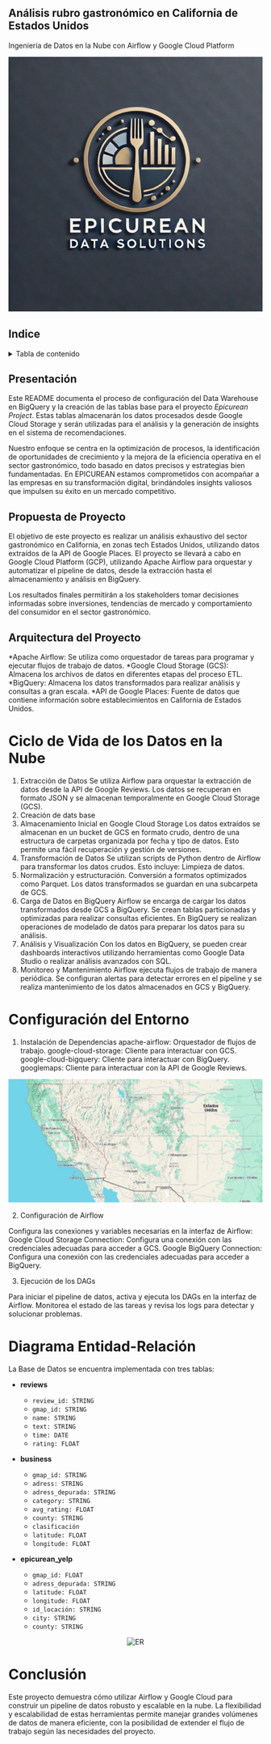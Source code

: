 ## Análisis rubro gastronómico en California de Estados Unidos
Ingeniería de Datos en la Nube con Airflow y Google Cloud Platform

<p align="center">
  <img src="/IMG/logo_epicurean.jpeg" alt="Logo" />
</p>

## Indice

<details>
  <summary>Tabla de contenido</summary>

  1. [Índice](#indice)
  2. [Presentación](#presentación)
  3. [Propuesta de Proyecto](#propuesta-de-proyecto)
  4. [Arquitectura del proyecto](#stack-tecnológico)
  5. [Ciclo de Vida del Dato](#ciclo-de-vida-del-dato)
  6. [Configuración del Entorno](#análisis-exploratorio)
  7. [Diagrama Entidad-Relación](#análisis-exploratorio)
  8.[Conclusión](#análisis-exploratorio)

</details>

## Presentación

Este README documenta el proceso de configuración del Data Warehouse en BigQuery y la creación de las tablas base para
el proyecto _Epicurean Project_. Estas tablas almacenarán los datos procesados desde Google Cloud Storage y serán 
utilizadas para el análisis y la generación de insights en el sistema de recomendaciones.

Nuestro enfoque se centra en la optimización de procesos, la identificación de oportunidades de crecimiento y la mejora 
de la eficiencia operativa en el sector gastronómico, todo basado en datos precisos y estrategias bien fundamentadas.
En EPICUREAN estamos comprometidos con acompañar a las empresas en su transformación digital, brindándoles insights 
valiosos que impulsen su éxito en un mercado competitivo.

## Propuesta de Proyecto

El objetivo de este proyecto es realizar un análisis exhaustivo del sector gastronómico en California, en zonas tech 
Estados Unidos, utilizando datos extraídos de la API de Google Places. El proyecto se llevará a cabo en Google Cloud 
Platform (GCP), utilizando Apache Airflow para orquestar y automatizar el pipeline de datos, desde la extracción hasta 
el almacenamiento y análisis en BigQuery.

Los resultados finales permitirán a los stakeholders tomar decisiones informadas sobre inversiones, tendencias de 
mercado y comportamiento del consumidor en el sector gastronómico.


## Arquitectura del Proyecto

*Apache Airflow: Se utiliza como orquestador de tareas para programar y ejecutar flujos de trabajo de datos.
*Google Cloud Storage (GCS): Almacena los archivos de datos en diferentes etapas del proceso ETL.
*BigQuery: Almacena los datos transformados para realizar análisis y consultas a gran escala.
*API de Google Places: Fuente de datos que contiene información sobre establecimientos en California de Estados Unidos.

# Ciclo de Vida de los Datos en la Nube

1. Extracción de Datos
Se utiliza Airflow para orquestar la extracción de datos desde la API de Google Reviews. Los datos se recuperan en 
formato JSON y se almacenan temporalmente en Google Cloud Storage (GCS).
2. Creación de dats base 
3. Almacenamiento Inicial en Google Cloud Storage
Los datos extraídos se almacenan en un bucket de GCS en formato crudo, dentro de una estructura de carpetas organizada 
por fecha y tipo de datos. Esto permite una fácil recuperación y gestión de versiones. 
4. Transformación de Datos
Se utilizan scripts de Python dentro de Airflow para transformar los datos crudos. Esto incluye:
Limpieza de datos. 
5. Normalización y estructuración.
Conversión a formatos optimizados como Parquet.
Los datos transformados se guardan en una subcarpeta de GCS.
6. Carga de Datos en BigQuery
Airflow se encarga de cargar los datos transformados desde GCS a BigQuery. Se crean tablas particionadas y optimizadas 
para realizar consultas eficientes. En BigQuery se realizan operaciones de modelado de datos para preparar los datos 
para su análisis. 
7. Análisis y Visualización
Con los datos en BigQuery, se pueden crear dashboards interactivos utilizando herramientas como Google Data Studio o 
realizar análisis avanzados con SQL. 
8. Monitoreo y Mantenimiento
Airflow ejecuta flujos de trabajo de manera periódica. Se configuran alertas para detectar errores en el pipeline y se 
realiza mantenimiento de los datos almacenados en GCS y BigQuery.

# Configuración del Entorno

1. Instalación de Dependencias
apache-airflow: Orquestador de flujos de trabajo.
google-cloud-storage: Cliente para interactuar con GCS.
google-cloud-bigquery: Cliente para interactuar con BigQuery.
googlemaps: Cliente para interactuar con la API de Google Reviews.

<p align="center">
  <img src="/IMG/estado_california.jpeg" alt="California" />
</p>

2. Configuración de Airflow

Configura las conexiones y variables necesarias en la interfaz de Airflow:
  Google Cloud Storage Connection: Configura una conexión con las credenciales adecuadas para acceder a GCS.
  Google BigQuery Connection: Configura una conexión con las credenciales adecuadas para acceder a BigQuery.

3. Ejecución de los DAGs

Para iniciar el pipeline de datos, activa y ejecuta los DAGs en la interfaz de Airflow.
Monitorea el estado de las tareas y revisa los logs para detectar y solucionar problemas.

# Diagrama Entidad-Relación

La Base de Datos se encuentra implementada con tres tablas:

- **reviews**
  - `review_id: STRING`
  - `gmap_id: STRING`
  - `name: STRING`
  - `text: STRING`
  - `time: DATE`
  - `rating: FLOAT`

- **business**
  - `gmap_id: STRING`
  - `adress: STRING`
  - `adress_depurada: STRING`
  - `category: STRING`
  - `avg_rating: FLOAT`
  - `county: STRING`
  - `clasificación`
  - `latitude: FLOAT`
  - `longitude: FLOAT`

- **epicurean_yelp**
  - `gmap_id: FLOAT`
  - `adress_depurada: STRING`
  - `latitude: FLOAT`
  - `longitude: FLOAT`
  - `id_locación: STRING`
  - `city: STRING`
  - `county: STRING`

<p align="center">
  <img src="/IMG/ER_diagram.png" alt="ER" />


# Conclusión

Este proyecto demuestra cómo utilizar Airflow y Google Cloud para construir un pipeline de datos robusto y escalable en
la nube. La flexibilidad y escalabilidad de estas herramientas permite manejar grandes volúmenes de datos de manera 
eficiente, con la posibilidad de extender el flujo de trabajo según las necesidades del proyecto.